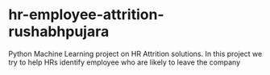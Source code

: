 # hr-employee-attrition-rushabhpujara
Python Machine Learning project on HR Attrition solutions. In this project we try to help HRs identify employee who are likely to leave the company   
